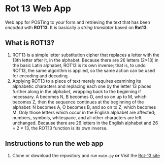 # Rot 13 Web App #
Web app for POSTing to your form and retrieving the text that has been *encoded* with **ROT13**. 
It is basically a *string translator* based on **Rot13**.

## What is ROT13? ##
1. ROT13 is a simple letter substitution cipher that replaces a letter with the 13th letter after it, in the alphabet. Because there are 26 letters (2×13) in the basic Latin alphabet, ROT13 is its own inverse; that is, to undo ROT13, the same algorithm is applied, so the same action can be used for encoding and decoding.
2. Applying ROT13 to a piece of text merely requires examining its alphabetic characters and replacing each one by the letter 13 places further along in the alphabet, wrapping back to the beginning if necessary. A becomes N, B becomes O, and so on up to M, which becomes Z, then the sequence continues at the beginning of the alphabet: N becomes A, O becomes B, and so on to Z, which becomes M. Only those letters which occur in the English alphabet are affected; numbers, symbols, whitespace, and all other characters are left unchanged. Because there are 26 letters in the English alphabet and 26 = 2 × 13, the ROT13 function is its own inverse.

## Instructions to run the web app ##
1. Clone or download the repository and run ```main.py``` 
**or**
Visit the [Rot-13 site](https://psk-rot13.appspot.com/rot13) 


